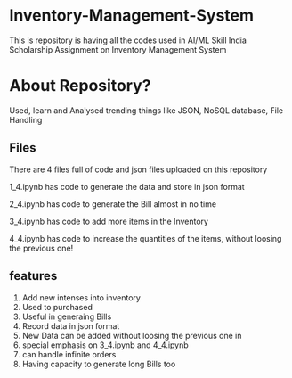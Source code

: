 # Inventory-Management-System
This is repository is having all the codes used in AI/ML Skill India Scholarship Assignment on Inventory Management System

# About Repository?
Used, learn and Analysed trending things like JSON, NoSQL database, File Handling

## Files
There are 4 files full of code and json files uploaded on this repository 

1_4.ipynb  has code to generate the data and store in json format

2_4.ipynb  has code to generate the Bill almost in no time

3_4.ipynb   has code to add more items in the Inventory

4_4.ipynb   has code to increase the quantities of the items, without loosing the previous one! 

## features
1. Add new intenses into inventory
2. Used to purchased
3. Useful in generaing Bills
4. Record data in json format 
5. New Data can be added without loosing the previous one in 
6. special emphasis on 3_4.ipynb and 4_4.ipynb
7. can handle infinite orders
8. Having capacity to generate long Bills too 
